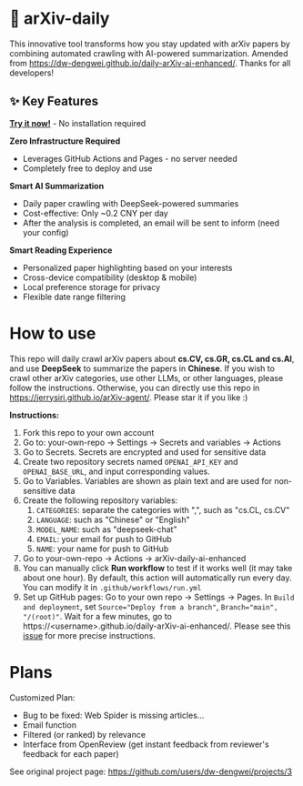# 🚀 arXiv-daily 

This innovative tool transforms how you stay updated with arXiv papers by combining automated crawling with AI-powered summarization. Amended from https://dw-dengwei.github.io/daily-arXiv-ai-enhanced/. Thanks for all developers!


## ✨ Key Features

**[Try it now!](https://jerrysiri.github.io/arXiv-agent/)** - No installation required

 **Zero Infrastructure Required**
- Leverages GitHub Actions and Pages - no server needed
- Completely free to deploy and use

 **Smart AI Summarization**
- Daily paper crawling with DeepSeek-powered summaries
- Cost-effective: Only ~0.2 CNY per day
- After the analysis is completed, an email will be sent to inform (need your config)

**Smart Reading Experience**
- Personalized paper highlighting based on your interests
- Cross-device compatibility (desktop & mobile)
- Local preference storage for privacy
- Flexible date range filtering



# How to use
This repo will daily crawl arXiv papers about **cs.CV, cs.GR, cs.CL and cs.AI**, and use **DeepSeek** to summarize the papers in **Chinese**.
If you wish to crawl other arXiv categories, use other LLMs, or other languages, please follow the instructions.
Otherwise, you can directly use this repo in https://jerrysiri.github.io/arXiv-agent/. Please star it if you like :)

**Instructions:**
1. Fork this repo to your own account
2. Go to: your-own-repo -> Settings -> Secrets and variables -> Actions
3. Go to Secrets. Secrets are encrypted and used for sensitive data
4. Create two repository secrets named `OPENAI_API_KEY` and `OPENAI_BASE_URL`, and input corresponding values.
5. Go to Variables. Variables are shown as plain text and are used for non-sensitive data
6. Create the following repository variables:
   1. `CATEGORIES`: separate the categories with ",", such as "cs.CL, cs.CV"
   2. `LANGUAGE`: such as "Chinese" or "English"
   3. `MODEL_NAME`: such as "deepseek-chat"
   4. `EMAIL`: your email for push to GitHub
   5. `NAME`: your name for push to GitHub
7. Go to your-own-repo -> Actions -> arXiv-daily-ai-enhanced
8. You can manually click **Run workflow** to test if it works well (it may take about one hour). By default, this action will automatically run every day. You can modify it in `.github/workflows/run.yml`
9.  Set up GitHub pages: Go to your own repo -> Settings -> Pages. In `Build and deployment`, set `Source="Deploy from a branch"`, `Branch="main", "/(root)"`. Wait for a few minutes, go to https://\<username\>.github.io/daily-arXiv-ai-enhanced/. Please see this [issue](https://github.com/dw-dengwei/daily-arXiv-ai-enhanced/issues/14) for more precise instructions.

# Plans

Customized Plan:
- Bug to be fixed: Web Spider is missing articles...
- Email function
- Filtered (or ranked) by relevance
- Interface from OpenReview (get instant feedback from reviewer's feedback for each paper)

See original project page: https://github.com/users/dw-dengwei/projects/3
